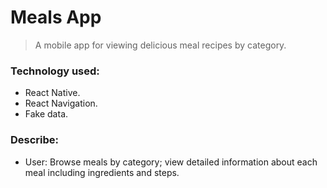# Meals App

> A mobile app for viewing delicious meal recipes by category.

### Technology used:

- React Native.
- React Navigation.
- Fake data.

### Describe:

- User: Browse meals by category; view detailed information about each meal including ingredients and steps.
